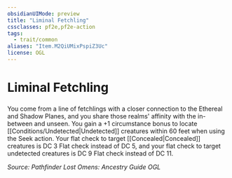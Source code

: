 ```yaml
---
obsidianUIMode: preview
title: "Liminal Fetchling"
cssclasses: pf2e,pf2e-action
tags:
  - trait/common
aliases: "Item.M2QiUMixPspiZ3Uc"
license: OGL
---
```

# Liminal Fetchling

### 






You come from a line of fetchlings with a closer connection to the Ethereal and Shadow Planes, and you share those realms' affinity with the in-between and unseen. You gain a +1 circumstance bonus to locate [[Conditions/Undetected|Undetected]] creatures within 60 feet when using the Seek action. Your flat check to target [[Concealed|Concealed]] creatures is DC 3 Flat check instead of DC 5, and your flat check to target undetected creatures is DC 9 Flat check instead of DC 11.

*Source: Pathfinder Lost Omens: Ancestry Guide*
*OGL*